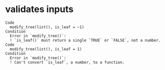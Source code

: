 # validates inputs

    Code
      modify_tree(list(), is_leaf = ~1)
    Condition
      Error in `modify_tree()`:
      ! `is_leaf()` must return a single `TRUE` or `FALSE`, not a number.
    Code
      modify_tree(list(), is_leaf = 1)
    Condition
      Error in `modify_tree()`:
      ! Can't convert `is_leaf`, a number, to a function.

